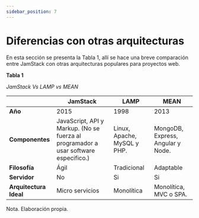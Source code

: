 ```yaml
---
sidebar_position: 7
---
```


# Diferencias con otras arquitecturas


En esta sección se presenta la Tabla 1, allí se hace una breve comparación entre JamStack con otras arquitecturas populares para proyectos web.


**Tabla 1**

*JamStack Vs LAMP vs MEAN*


|                           | **JamStack**      | **LAMP**          | **MEAN**          |
| -----------               | -----------       | -----------       | -----------       |
| **Año**                   | 2015          | 1998              | 2013              |
| **Componentes**           | JavaScript, API y Markup. (No se fuerza al programador a usar software especifico.)          | Linux, Apache, MySQL y PHP.              | MongoDB, Express, Angular y Node.              |
| **Filosofía**             | Ágil          | Tradicional              | Adaptable              |
| **Servidor**              | No          | Si              | Si              |
| **Arquitectura Ideal**    | Micro servicios          | Monolítica              | Monolítica, MVC o SPA.              |


Nota. Elaboración propia.